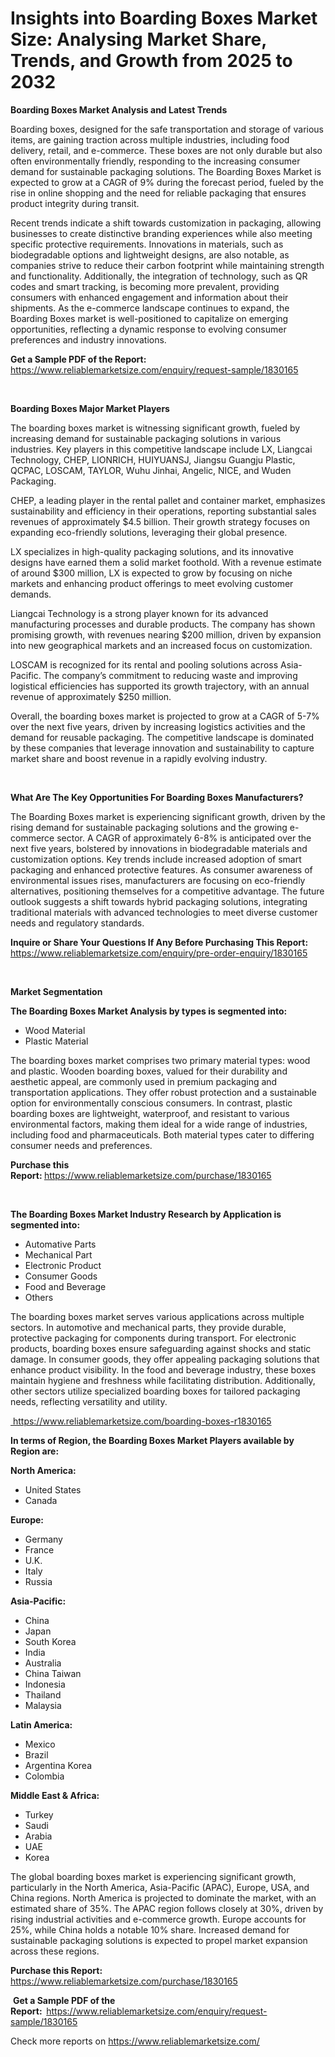 <p><h1>Insights into Boarding Boxes Market Size: Analysing Market Share, Trends, and Growth from 2025 to 2032</h1></p><p><strong>Boarding Boxes Market Analysis and Latest Trends</strong></p>
<p><p>Boarding boxes, designed for the safe transportation and storage of various items, are gaining traction across multiple industries, including food delivery, retail, and e-commerce. These boxes are not only durable but also often environmentally friendly, responding to the increasing consumer demand for sustainable packaging solutions. The Boarding Boxes Market is expected to grow at a CAGR of 9% during the forecast period, fueled by the rise in online shopping and the need for reliable packaging that ensures product integrity during transit.</p><p>Recent trends indicate a shift towards customization in packaging, allowing businesses to create distinctive branding experiences while also meeting specific protective requirements. Innovations in materials, such as biodegradable options and lightweight designs, are also notable, as companies strive to reduce their carbon footprint while maintaining strength and functionality. Additionally, the integration of technology, such as QR codes and smart tracking, is becoming more prevalent, providing consumers with enhanced engagement and information about their shipments. As the e-commerce landscape continues to expand, the Boarding Boxes market is well-positioned to capitalize on emerging opportunities, reflecting a dynamic response to evolving consumer preferences and industry innovations.</p></p>
<p><strong>Get a Sample PDF of the Report:&nbsp;</strong> <a href="https://www.reliablemarketsize.com/enquiry/request-sample/1830165?utm_campaign=3092&utm_medium=2&utm_source=Github&utm_content=ia&utm_term=03042025&utm_id=boarding-boxes">https://www.reliablemarketsize.com/enquiry/request-sample/1830165</a></p>
<p>&nbsp;</p>
<p><strong>Boarding Boxes Major Market Players</strong></p>
<p><p>The boarding boxes market is witnessing significant growth, fueled by increasing demand for sustainable packaging solutions in various industries. Key players in this competitive landscape include LX, Liangcai Technology, CHEP, LIONRICH, HUIYUANSJ, Jiangsu Guangju Plastic, QCPAC, LOSCAM, TAYLOR, Wuhu Jinhai, Angelic, NICE, and Wuden Packaging.</p><p>CHEP, a leading player in the rental pallet and container market, emphasizes sustainability and efficiency in their operations, reporting substantial sales revenues of approximately $4.5 billion. Their growth strategy focuses on expanding eco-friendly solutions, leveraging their global presence.</p><p>LX specializes in high-quality packaging solutions, and its innovative designs have earned them a solid market foothold. With a revenue estimate of around $300 million, LX is expected to grow by focusing on niche markets and enhancing product offerings to meet evolving customer demands.</p><p>Liangcai Technology is a strong player known for its advanced manufacturing processes and durable products. The company has shown promising growth, with revenues nearing $200 million, driven by expansion into new geographical markets and an increased focus on customization.</p><p>LOSCAM is recognized for its rental and pooling solutions across Asia-Pacific. The company’s commitment to reducing waste and improving logistical efficiencies has supported its growth trajectory, with an annual revenue of approximately $250 million.</p><p>Overall, the boarding boxes market is projected to grow at a CAGR of 5-7% over the next five years, driven by increasing logistics activities and the demand for reusable packaging. The competitive landscape is dominated by these companies that leverage innovation and sustainability to capture market share and boost revenue in a rapidly evolving industry.</p></p>
<p>&nbsp;</p>
<p><strong>What Are The Key Opportunities For Boarding Boxes Manufacturers?</strong></p>
<p><p>The Boarding Boxes market is experiencing significant growth, driven by the rising demand for sustainable packaging solutions and the growing e-commerce sector. A CAGR of approximately 6-8% is anticipated over the next five years, bolstered by innovations in biodegradable materials and customization options. Key trends include increased adoption of smart packaging and enhanced protective features. As consumer awareness of environmental issues rises, manufacturers are focusing on eco-friendly alternatives, positioning themselves for a competitive advantage. The future outlook suggests a shift towards hybrid packaging solutions, integrating traditional materials with advanced technologies to meet diverse customer needs and regulatory standards.</p></p>
<p><strong>Inquire or Share Your Questions If Any Before Purchasing This Report:</strong> <a href="https://www.reliablemarketsize.com/enquiry/pre-order-enquiry/1830165?utm_campaign=3092&utm_medium=2&utm_source=Github&utm_content=ia&utm_term=03042025&utm_id=boarding-boxes">https://www.reliablemarketsize.com/enquiry/pre-order-enquiry/1830165</a></p>
<p>&nbsp;</p>
<p><strong>Market Segmentation</strong></p>
<p><strong>The Boarding Boxes Market Analysis by types is segmented into:</strong></p>
<p><ul><li>Wood Material</li><li>Plastic Material</li></ul></p>
<p><p>The boarding boxes market comprises two primary material types: wood and plastic. Wooden boarding boxes, valued for their durability and aesthetic appeal, are commonly used in premium packaging and transportation applications. They offer robust protection and a sustainable option for environmentally conscious consumers. In contrast, plastic boarding boxes are lightweight, waterproof, and resistant to various environmental factors, making them ideal for a wide range of industries, including food and pharmaceuticals. Both material types cater to differing consumer needs and preferences.</p></p>
<p><strong>Purchase this Report:&nbsp;</strong><a href="https://www.reliablemarketsize.com/purchase/1830165?utm_campaign=3092&utm_medium=2&utm_source=Github&utm_content=ia&utm_term=03042025&utm_id=boarding-boxes">https://www.reliablemarketsize.com/purchase/1830165</a></p>
<p>&nbsp;</p>
<p><strong>The Boarding Boxes Market Industry Research by Application is segmented into:</strong></p>
<p><ul><li>Automative Parts</li><li>Mechanical Part</li><li>Electronic Product</li><li>Consumer Goods</li><li>Food and Beverage</li><li>Others</li></ul></p>
<p><p>The boarding boxes market serves various applications across multiple sectors. In automotive and mechanical parts, they provide durable, protective packaging for components during transport. For electronic products, boarding boxes ensure safeguarding against shocks and static damage. In consumer goods, they offer appealing packaging solutions that enhance product visibility. In the food and beverage industry, these boxes maintain hygiene and freshness while facilitating distribution. Additionally, other sectors utilize specialized boarding boxes for tailored packaging needs, reflecting versatility and utility.</p></p>
<p><a href="https://www.reliablemarketsize.com/boarding-boxes-r1830165?utm_campaign=3092&utm_medium=2&utm_source=Github&utm_content=ia&utm_term=03042025&utm_id=boarding-boxes">&nbsp;https://www.reliablemarketsize.com/boarding-boxes-r1830165</a></p>
<p><strong>In terms of Region, the Boarding Boxes Market Players available by Region are:</strong></p>
<p>
    <p> <strong> North America: </strong>
        <ul>
            <li>United States</li>
            <li>Canada</li>
        </ul>
        </p> 
    <p> <strong> Europe: </strong>
        <ul>
            <li>Germany</li>
            <li>France</li>
            <li>U.K.</li>
            <li>Italy</li>
            <li>Russia</li>
        </ul>
        </p> 
    <p> <strong> Asia-Pacific: </strong>
        <ul>
            <li>China</li>
            <li>Japan</li>
            <li>South Korea</li>
            <li>India</li>
            <li>Australia</li>
            <li>China Taiwan</li>
            <li>Indonesia</li>
            <li>Thailand</li>
            <li>Malaysia</li>
        </ul>
        </p> 
    <p> <strong> Latin America: </strong>
        <ul>
            <li>Mexico</li>
            <li>Brazil</li>
            <li>Argentina Korea</li>
            <li>Colombia</li>
        </ul>
        </p> 
    <p> <strong> Middle East & Africa: </strong>
        <ul>
            <li>Turkey</li>
            <li>Saudi</li>
            <li>Arabia</li>
            <li>UAE</li>
            <li>Korea</li>
        </ul>
    </p>
    </p>
<p><p>The global boarding boxes market is experiencing significant growth, particularly in the North America, Asia-Pacific (APAC), Europe, USA, and China regions. North America is projected to dominate the market, with an estimated share of 35%. The APAC region follows closely at 30%, driven by rising industrial activities and e-commerce growth. Europe accounts for 25%, while China holds a notable 10% share. Increased demand for sustainable packaging solutions is expected to propel market expansion across these regions.</p></p>
<p><strong>Purchase this Report: </strong><a href="https://www.reliablemarketsize.com/purchase/1830165?utm_campaign=3092&utm_medium=2&utm_source=Github&utm_content=ia&utm_term=03042025&utm_id=boarding-boxes">https://www.reliablemarketsize.com/purchase/1830165</a></p>
<p>&nbsp;<strong>Get a Sample PDF of the Report:&nbsp;&nbsp;</strong><a href="https://www.reliablemarketsize.com/enquiry/request-sample/1830165?utm_campaign=3092&utm_medium=2&utm_source=Github&utm_content=ia&utm_term=03042025&utm_id=boarding-boxes">https://www.reliablemarketsize.com/enquiry/request-sample/1830165</a></p>
<p><strong></strong></p>
<p>Check more reports on <a href="https://www.reliablemarketsize.com/?utm_campaign=3092&utm_medium=2&utm_source=Github&utm_content=ia&utm_term=03042025&utm_id=boarding-boxes">https://www.reliablemarketsize.com/</a></p>